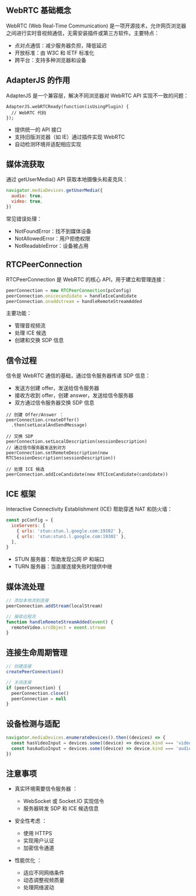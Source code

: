 ## WebRTC 基础概念

WebRTC (Web Real-Time Communication) 是一项开源技术，允许网页浏览器之间进行实时音视频通信，无需安装插件或第三方软件。主要特点：

- 点对点通信：减少服务器负担，降低延迟
- 开放标准：由 W3C 和 IETF 标准化
- 跨平台：支持多种浏览器和设备

## AdapterJS 的作用

AdapterJS 是一个兼容层，解决不同浏览器对 WebRTC API 实现不一致的问题：

```JS
AdapterJS.webRTCReady(function(isUsingPlugin) {
  // WebRTC 代码
});
```

- 提供统一的 API 接口
- 支持旧版浏览器（如 IE）通过插件实现 WebRTC
- 自动检测环境并适配相应实现

## 媒体流获取

通过 getUserMedia() API 获取本地摄像头和麦克风：

```js
navigator.mediaDevices.getUserMedia({
  audio: true,
  video: true,
})
```

常见错误处理：

- NotFoundError：找不到媒体设备
- NotAllowedError：用户拒绝权限
- NotReadableError：设备被占用

## RTCPeerConnection

RTCPeerConnection 是 WebRTC 的核心 API，用于建立和管理连接：

```js
peerConnection = new RTCPeerConnection(pcConfig)
peerConnection.onicecandidate = handleIceCandidate
peerConnection.onaddstream = handleRemoteStreamAdded
```

主要功能：

- 管理音视频流
- 处理 ICE 候选
- 创建和交换 SDP 信息

## 信令过程

信令是 WebRTC 通信的基础，通过信令服务器传递 SDP 信息：

- 发送方创建 offer，发送给信令服务器
- 接收方收到 offer，创建 answer，发送给信令服务器
- 双方通过信令服务器交换 SDP 信息

```JS
// 创建 Offer/Answer ：
peerConnection.createOffer()
  .then(setLocalAndSendMessage)

// 交换 SDP
peerConnection.setLocalDescription(sessionDescription)
// 通过信令服务器发送到对方
peerConnection.setRemoteDescription(new RTCSessionDescription(sessionDescription))

// 处理 ICE 候选
peerConnection.addIceCandidate(new RTCIceCandidate(candidate))
```

## ICE 框架

Interactive Connectivity Establishment (ICE) 帮助穿透 NAT 和防火墙：

```js
const pcConfig = {
  iceServers: [
    { urls: 'stun:stun.l.google.com:19302' },
    { urls: 'stun:stun1.l.google.com:19302' },
  ],
}
```

- STUN 服务器：帮助发现公网 IP 和端口
- TURN 服务器：当直接连接失败时提供中继

## 媒体流处理

```js
// 添加本地流到连接
peerConnection.addStream(localStream)

// 接收远程流
function handleRemoteStreamAdded(event) {
  remoteVideo.srcObject = event.stream
}
```

## 连接生命周期管理

```js
// 创建连接
createPeerConnection()

// 关闭连接
if (peerConnection) {
  peerConnection.close()
  peerConnection = null
}
```

## 设备检测与适配

```js
navigator.mediaDevices.enumerateDevices().then((devices) => {
  const hasVideoInput = devices.some((device) => device.kind === 'videoinput')
  const hasAudioInput = devices.some((device) => device.kind === 'audioinput')
})
```

## 注意事项

- 真实环境需要信令服务器 ：

  - WebSocket 或 Socket.IO 实现信令
  - 服务器转发 SDP 和 ICE 候选信息

- 安全性考虑 ：

  - 使用 HTTPS
  - 实现用户认证
  - 加密信令通道

- 性能优化 ：

  - 适应不同网络条件
  - 动态调整视频质量
  - 处理网络波动
